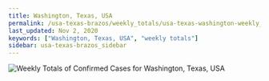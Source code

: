```yaml
---
title: Washington, Texas, USA
permalink: /usa-texas-brazos/weekly_totals/usa-texas-washington-weekly_totals.html
last_updated: Nov 2, 2020
keywords: ["Washington, Texas, USA", "weekly totals"]
sidebar: usa-texas-brazos_sidebar
---
```


![Weekly Totals of Confirmed Cases for Washington, Texas, USA](/covid_tracker/images/graphs/usa-texas-washington-weekly_totals_graph.png)
